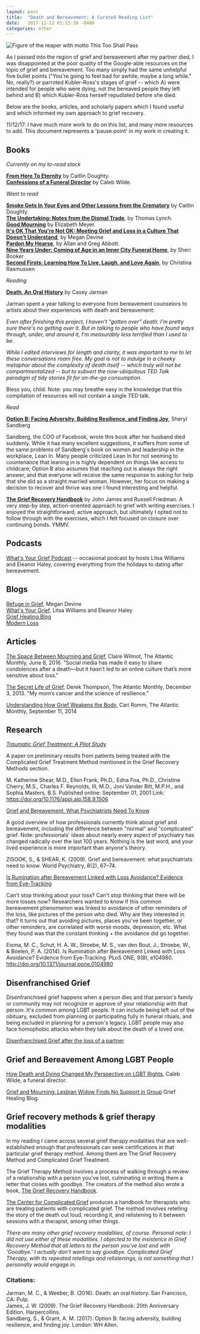 ```yaml
---
layout: post
title:  "Death and Bereavement: A Curated Reading List"
date:   2017-11-12 01:15:39 -0400
categories: other
---
```



![Figure of the reaper with motto This Too Shall Pass](https://farm5.staticflickr.com/4581/38364280031_27d1ccf543.jpg)

As I passed into the region of grief and bereavement after my partner died, I was disappointed at the poor quality of the Google-able resources on the topic of grief and bereavement. Too many simply had the same unhelpful five bullet points ("You're going to feel bad for awhile, maybe a long while." No, really?) or parroted Kubler-Ross's stages of grief -- which A) were intended for people who were dying, not the bereaved people they left behind and B) which Kubler-Ross herself repudiated before she died.

Below are the books, articles, and scholarly papers which I found useful and which informed my own approach to grief recovery.

11/12/17: I have much more work to do on this list, and many more resources to add. This document represents a 'pause point' in my work in creating it.

## Books

*Currently on my to-read stack*

**[From Here To Eternity](https://www.amazon.com/Here-Eternity-Traveling-World-Death/dp/0393249891/ref=sr_1_1?s=books&ie=UTF8&qid=1510682286&sr=1-1)** by Caitlin Doughty. <br>
**[Confessions of a Funeral Director](https://www.amazon.com/Confessions-Funeral-Director-Business-Death-ebook/dp/B01N7SRKB4/ref=sr_1_1?s=books&ie=UTF8&qid=1510682315&sr=1-1)** by Caleb Wilde. <br>

*Want to read*

**[Smoke Gets In Your Eyes and Other Lessons from the Crematory](https://www.amazon.com/dp/0393351904/_encoding=UTF8?coliid=I1IYXU6HN873HX&colid=37B4KNLI7MRU3)** by Caitlin Doughty.<br>
**[The Undertaking: Notes from the Dismal Trade](https://www.amazon.com/dp/0393334872/_encoding=UTF8?coliid=I3JUYMXB58TENS&colid=37B4KNLI7MRU3)**, by Thomas Lynch. <BR>
**[Good Mourning](https://www.amazon.com/dp/1476783640/_encoding=UTF8?coliid=IPZ813THDMDDG&colid=37B4KNLI7MRU3)** by Elizabeth Meyer.<BR>
**[It's OK That You're Not OK: Meeting Grief and Loss in a Culture That Doesn't Understand](https://www.amazon.com/Its-That-Youre-Not-Understand/dp/1622039076/ref=tmm_pap_swatch_0?_encoding=UTF8&qid=&sr=&dpID=41YU8Xa4pzL&preST=_SY344_BO1,204,203,200_QL70_&dpSrc=detail)**, by Megan Devine<br>
**[Pardon My Hearse](https://www.amazon.com/Pardon-Hearse-Entertainment-Industries-Hollywood/dp/1610352483/ref=pd_sim_14_10?_encoding=UTF8&psc=1&refRID=4RVYW0PMBVZQ3ZSMNDZM)**, by Allan and Greg Abbott. <BR>
**[Nine Years Under: Coming of Age in an Inner City Funeral Home](https://www.amazon.com/Nine-Years-Under-Inner-City-Funeral/dp/1592407625/ref=pd_sim_14_8?_encoding=UTF8&psc=1&refRID=W78WGBAF756YWZ1HMKB6)**, by Sheri Booker<br>
**[Second Firsts: Learning How To Live, Laugh, and Love Again](https://www.amazon.com/Second-Firsts-Live-Laugh-Again/dp/1401940838/ref=sr_1_1_twi_pap_2?s=books&ie=UTF8&qid=1510686025&sr=1-1&keywords=second+firsts)**, by Christina Rasmussen<BR>

*Reading*

**[Death, An Oral History](https://www.amazon.com/Death-Oral-History-Casey-Jarman/dp/1942186126)** by Casey Jarman

Jarman spent a year talking to everyone from bereavement counselors to artists about their experiences with death and bereavement:

*Even after finishing this project, I haven't "gotten over" death. I'm pretty sure there's no getting over it. But in talking to people who have found ways through, under, and around it, I'm measurably less terrified than I used to be.*

*While I edited interviews for length and clarity, it was important to me to let these conversations roam free. My goal is not to indulge in a cheeky metaphor about the complexity of death itself -- which truly will not be compartmentalized -- but to subvert the now-ubiquitous TED Talk paradigm of tidy stories fit for on-the-go consumption.*

Bless you, child. Note: you may breathe easy in the knowledge that this compilation of resources will not contain a single TED talk.

*Read*

**[Option B: Facing Adversity, Building Resilience, and Finding Joy](https://www.amazon.com/Option-Adversity-Building-Resilience-Finding-ebook/dp/B01N8R5QD7/ref=sr_1_1?ie=UTF8&qid=1510511326&sr=8-1&keywords=option+b)**, Sheryl Sandberg

Sandberg, the COO of Facebook, wrote this book after her husband died suddenly. While it has many excellent suggestions, it suffers from some of the same problems of Sandberg's book on women and leadership in the workplace, Lean In. Many people criticized Lean In for not seeming to countenance that leaning in is highly dependent on things like access to childcare; Option B also assumes that reaching out is always the right answer, and that everyone will receive the same response to asking for help that she did as a straight married woman. However, her focus on making a decision to recover and thrive was one I found interesting and helpful.

**[The Grief Recovery Handbook]()** by John James and Russell Friedman. A very step-by step, action-oriented approach to grief with writing exercises. I enjoyed the straightforward, active approach, but ultimately I opted not to follow through with the exercises, which I felt focused on closure over continuing bonds. YMMV.

## Podcasts

[What's Your Grief Podcast](https://whatsyourgrief.com/grief-podcast/) -- occasional podcast by hosts Litsa Williams and Eleanor Haley, covering everything from the holidays to dating after bereavement.

## Blogs

[Refuge in Grief](http://www.refugeingrief.com/), Megan Devine<br>
[What's Your Grief](https://whatsyourgrief.com/), Litsa Williams and Eleanor Haley<br>
[Grief Healing Blog](https://www.griefhealingblog.com/)<br>
[Modern Loss](http://modernloss.com/)<br>

## Articles

[The Space Between Mourning and Grief](https://www.theatlantic.com/entertainment/archive/2016/06/internet-grief/485864/), Claire Wilmot, The Atlantic Monthly, June 8, 2016. "Social media has made it easy to share condolences after a death—but it hasn’t led to an online culture that’s more sensitive about loss."

[The Secret Life of Grief](https://www.theatlantic.com/health/archive/2013/12/the-secret-life-of-grief/281992/), Derek Thompson, The Atlantic Monthly, December 3, 2013. "My mom’s cancer and the science of resilience."

[Understanding How Grief Weakens the Body](https://www.theatlantic.com/health/archive/2014/09/understanding-how-grief-weakens-the-body/380006/), Cari Romm, The Atlantic Monthly, September 11, 2014

## Research

_[Traumatic Grief Treatment: A Pilot Study](https://doi.org/10.1176/appi.ajp.158.9.1506)_

A paper on preliminary results from patients being treated with the Complicated Grief Treatment Method mentioned in the Grief Recovery Methods section.

M. Katherine Shear, M.D., Ellen Frank, Ph.D., Edna Foa, Ph.D., Christine Cherry, M.S., Charles F. Reynolds, III, M.D., Joni Vander Bilt, M.P.H., and Sophia Masters, B.S. Published online: September 01, 2001  Link: https://doi.org/10.1176/appi.ajp.158.9.1506


[Grief and Bereavement: What Psychiatrists Need To Know](https://www.ncbi.nlm.nih.gov/pmc/articles/PMC2691160/)

A good overview of how professionals currently think about grief and bereavement, including the difference between "normal" and "complicated" grief. Note: professionals' ideas about nearly every aspect of psychiatry has changed radically over the last 100 years. Nothing is the last word, and your lived experience is more important than anyone's theory.

ZISOOK, S., & SHEAR, K. (2009). Grief and bereavement: what psychiatrists need to know. World Psychiatry, 8(2), 67–74.


[Is Rumination after Bereavement Linked with Loss Avoidance? Evidence from Eye-Tracking](https://www.ncbi.nlm.nih.gov/pmc/articles/PMC4139328/)

Can't stop thinking about your loss? Can't stop thinking that there will be more losses now? Researchers wanted to know if this common bereavement phenomenon was linked to avoidance of other reminders of the loss, like pictures of the person who died. Why are they interested in that? It turns out that avoiding pictures, places you've been together, or other reminders, are correlated with worse moods, depression, etc. What they found was that the constant thinking + the avoidance did go together.

Eisma, M. C., Schut, H. A. W., Stroebe, M. S., van den Bout, J., Stroebe, W., & Boelen, P. A. (2014). Is Rumination after Bereavement Linked with Loss Avoidance? Evidence from Eye-Tracking. PLoS ONE, 9(8), e104980. http://doi.org/10.1371/journal.pone.0104980

## Disenfranchised Grief

Disenfranchised grief happens when a person dies and that person's family or community may not recognize or approve of your relationship with that person. It's common among LGBT people. It can include being left out of the obituary, excluded from planning or participating fully in funeral rituals, and being excluded in planning for a person's legacy. LGBT people may also face homophobic attacks when they talk about the death of a loved one.

[Disenfranchised Grief after the loss of a partner](https://www.grieflink.com/disenfranchised-loss-after-death-partner-lgbt-community)

## Grief and Bereavement Among LGBT People

[How Death and Dying Changed My Perspective on LGBT Rights](https://www.calebwilde.com/2015/06/how-death-and-dying-changed-my-perspective-on-lgbt-rights/), Caleb Wilde, a funeral director.

[Grief and Mourning: Lesbian Widow Finds No Support in Group](https://www.griefhealingblog.com/2016/01/in-grief-lesbian-widow-finds-no-support.html) Grief Healing Blog.

## Grief recovery methods & grief therapy modalities

In my reading I came across several grief therapy modalities that are well-established enough that professionals can seek certifications in that particular grief therapy method. Among them are The Grief Recovery Method and Complicated Grief Treatment.

The Grief Therapy Method involves a process of walking through a review of a relationship with a person you've lost, culminating in writing them a letter that closes with goodbye. The creators of the method also wrote a book, [The Grief Recovery Handbook](https://www.amazon.com/dp/B001NLKYIS/ref=dp-kindle-redirect?_encoding=UTF8&btkr=1).

[The Center for Complicated Grief](https://complicatedgrief.columbia.edu/) produces a handbook for therapists who are treating patients with complicated grief. The method involves retelling the story of the death out loud, recording it, and relistening to it between sessions with a therapist, among other things.

*There are many other grief recovery modalities, of course. Personal note: I did not use either of these modalities. I objected to the insistence in Grief Recovery Method that all letters to the person you've lost end with 'Goodbye.' I actually don't want to say goodbye. Complicated Grief Therapy, with its repeated retellings and relistenings, is not something that I personally would engage in.*

### Citations:

Jarman, M. C., & Weeber, B. (2016). Death: an oral history. San Francisco, CA: Pulp.<br>
James, J. W. (2009). The Grief Recovery Handbook: 20th Anniversary Edition. Harpercollins.<br>
Sandberg, S., & Grant, A. M. (2017). Option B: facing adversity, building resilience, and finding joy. London: WH Allen.<br>
